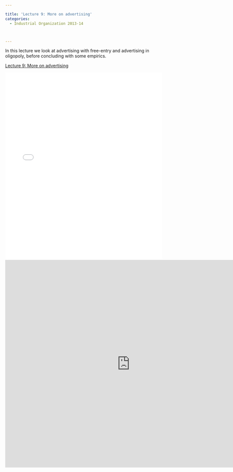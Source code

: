 ```yaml
---

title: 'Lecture 9: More on advertising'
categories:
  - Industrial Organization 2013-14



---
```

In this lecture we look at advertising with free-entry and advertising in oligopoly, before concluding with some empirics.  

 

<a href="https://www.scribd.com/doc/199614095/Lecture-9-More-on-advertising"  title="View Lecture 9: More on advertising on Scribd">Lecture 9: More on advertising</a>

<iframe data-aspect-ratio="undefined" data-auto-height="false" frameborder="0" height="600" scrolling="no" src="//www.scribd.com/embeds/199614095/content?start_page=1&amp;view_mode=slideshow&amp;show_recommendations=false" width="100%"></iframe> 

 

<object width="800" height="665" class codebase="https://download.macromedia.com/pub/shockwave/cabs/flash/swflash.cab#version=6,0,40,0" data-thumbnail-src="https://i1.ytimg.com/vi/i52H7FxwPNk/0.jpg">

<param name="movie" value="https://www.youtube.com/v/i52H7FxwPNk?version=3&f=user_uploads&c=google-webdrive-0&app=youtube_gdata" />

<param name="bgcolor" value="#FFFFFF" />

<param name="allowFullScreen" value="true" /><embed width="800" height="665"  src="https://www.youtube.com/v/i52H7FxwPNk?version=3&f=user_uploads&c=google-webdrive-0&app=youtube_gdata" type="application/x-shockwave-flash" allowfullscreen="true"/></object>

